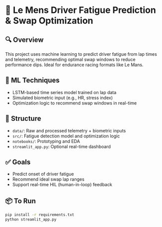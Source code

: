 # 🧠 Le Mens Driver Fatigue Prediction & Swap Optimization

## 🔍 Overview
This project uses machine learning to predict driver fatigue from lap times and telemetry, recommending optimal swap windows to reduce performance dips. Ideal for endurance racing formats like Le Mans.

## 🚀 ML Techniques
- LSTM-based time series model trained on lap data
- Simulated biometric input (e.g., HR, stress index)
- Optimization logic to recommend swap windows in real-time

## 📁 Structure
- `data/`: Raw and processed telemetry + biometric inputs
- `src/`: Fatigue detection model and optimization logic
- `notebooks/`: Prototyping and EDA
- `streamlit_app.py`: Optional real-time dashboard

## ✅ Goals
- Predict onset of driver fatigue
- Recommend ideal swap lap ranges
- Support real-time HIL (human-in-loop) feedback

## 📦 To Run
```bash
pip install -r requirements.txt
python streamlit_app.py
